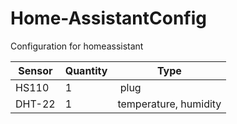 # Home-AssistantConfig
Configuration for homeassistant

Sensor | Quantity | Type
------------ | ------------- | -------------
HS110 | 1 | plug
DHT-22 | 1 | temperature, humidity
